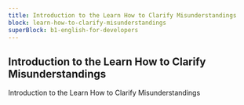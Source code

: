 ```yaml
---
title: Introduction to the Learn How to Clarify Misunderstandings
block: learn-how-to-clarify-misunderstandings
superBlock: b1-english-for-developers
---
```


## Introduction to the Learn How to Clarify Misunderstandings

Introduction to the Learn How to Clarify Misunderstandings
